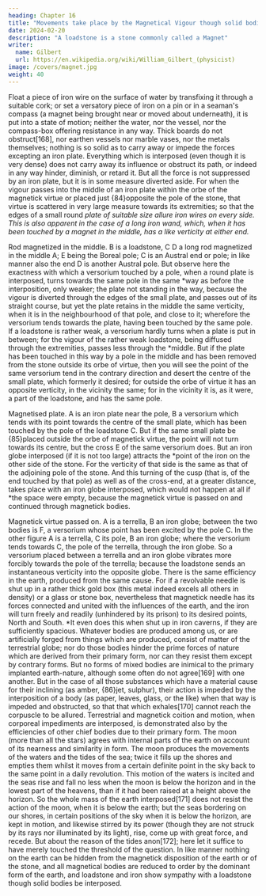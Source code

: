 ```yaml
---
heading: Chapter 16
title: "Movements take place by the Magnetical Vigour though solid bodies lie between; and on the interposition of iron plates"
date: 2024-02-20
description: "A loadstone is a stone commonly called a Magnet"
writer:
  name: Gilbert
  url: https://en.wikipedia.org/wiki/William_Gilbert_(physicist)
image: /covers/magnet.jpg
weight: 40
---
```



Float a piece of iron wire on the surface of water by transfixing it through a suitable cork; or set a versatory piece of iron on a pin or in a seaman's compass (a magnet being brought near or moved about underneath), it is put into a state of motion; neither the water, nor the vessel, nor the compass-box offering resistance in any way. Thick boards do not obstruct[168], nor earthen vessels nor marble vases, nor the metals themselves; nothing is so solid as to carry away or impede the forces excepting an iron plate. Everything which is interposed (even though it is very dense) does not carry away its influence or obstruct its path, or indeed in any way hinder, diminish, or retard it. But all the force is not suppressed by an iron plate, but it is in some measure diverted aside. For when the vigour passes into the middle of an iron plate within the orbe of the magnetick virtue or placed just {84}opposite the pole of the stone, that virtue is scattered in very large measure towards its extremities; so that the edges of a small round *plate of suitable size allure iron wires on every side. This is also apparent in the case of a long iron wand, which, when it has been touched by a magnet in the middle, has a like verticity at either end.*

Rod magnetized in the middle.
B is a loadstone, C D a long rod magnetized in the middle A; E being the Boreal pole; C is an Austral end or pole; in like manner also the end D is another Austral pole. But observe here the exactness with which a versorium touched by a pole, when a round plate is interposed, turns towards the same pole in the same *way as before the interposition, only weaker; the plate not standing in the way, because the vigour is diverted through the edges of the small plate, and passes out of its straight course, but yet the plate retains in the middle the same verticity, when it is in the neighbourhood of that pole, and close to it; wherefore the versorium tends towards the plate, having been touched by the same pole. If a loadstone is rather weak, a versorium hardly turns when a plate is put in between; for the vigour of the rather weak loadstone, being diffused through the extremities, passes less through the *middle. But if the plate has been touched in this way by a pole in the middle and has been removed from the stone outside its orbe of virtue, then you will see the point of the same versorium tend in the contrary direction and desert the centre of the small plate, which formerly it desired; for outside the orbe of virtue it has an opposite verticity, in the vicinity the same; for in the vicinity it is, as it were, a part of the loadstone, and has the same pole.

Magnetised plate.
A is an iron plate near the pole, B a versorium which tends with its point towards the centre of the small plate, which has been touched by the pole of the loadstone C. But if the same small plate be {85}placed outside the orbe of magnetick virtue, the point will not turn towards its centre, but the cross E of the same versorium does. But an iron globe interposed (if it is not too large) attracts the *point of the iron on the other side of the stone. For the verticity of that side is the same as that of the adjoining pole of the stone. And this turning of the cusp (that is, of the end touched by that pole) as well as of the cross-end, at a greater distance, takes place with an iron globe interposed, which would not happen at all if *the space were empty, because the magnetick virtue is passed on and continued through magnetick bodies.

Magnetick virtue passed on.
A is a terrella, B an iron globe; between the two bodies is F, a versorium whose point has been excited by the pole C. In the other figure A is a terrella, C its pole, B an iron globe; where the versorium tends towards C, the pole of the terrella, through the iron globe. So a versorium placed between a terrella and an iron globe vibrates more forcibly towards the pole of the terrella; because the loadstone sends an instantaneous verticity into the opposite globe. There is the same efficiency in the earth, produced from the same cause. For if a revolvable needle is shut up in a rather thick gold box (this metal indeed excels all others in density) or a glass or stone box, nevertheless that magnetick needle has its forces connected and united with the influences of the earth, and the iron will turn freely and readily (unhindered by its prison) to its desired points, North and South. *It even does this when shut up in iron caverns, if they are sufficiently spacious. Whatever bodies are produced among us, or are artificially forged from things which are produced, consist of matter of the terrestrial globe; nor do those bodies hinder the prime forces of nature which are derived from their primary form, nor can they resist them except by contrary forms. But no forms of mixed bodies are inimical to the primary implanted earth-nature, although some often do not agree[169] with one another. But in the case of all those substances which have a material cause for their inclining (as amber, {86}jet, sulphur), their action is impeded by the interposition of a body (as paper, leaves, glass, or the like) when that way is impeded and obstructed, so that that which exhales[170] cannot reach the corpuscle to be allured. Terrestrial and magnetick coition and motion, when corporeal impediments are interposed, is demonstrated also by the efficiencies of other chief bodies due to their primary form. The moon (more than all the stars) agrees with internal parts of the earth on account of its nearness and similarity in form. The moon produces the movements of the waters and the tides of the sea; twice it fills up the shores and empties them whilst it moves from a certain definite point in the sky back to the same point in a daily revolution. This motion of the waters is incited and the seas rise and fall no less when the moon is below the horizon and in the lowest part of the heavens, than if it had been raised at a height above the horizon. So the whole mass of the earth interposed[171] does not resist the action of the moon, when it is below the earth; but the seas bordering on our shores, in certain positions of the sky when it is below the horizon, are kept in motion, and likewise stirred by its power (though they are not struck by its rays nor illuminated by its light), rise, come up with great force, and recede. But about the reason of the tides anon[172]; here let it suffice to have merely touched the threshold of the question. In like manner nothing on the earth can be hidden from the magnetick disposition of the earth or of the stone, and all magnetical bodies are reduced to order by the dominant form of the earth, and loadstone and iron show sympathy with a loadstone though solid bodies be interposed.




